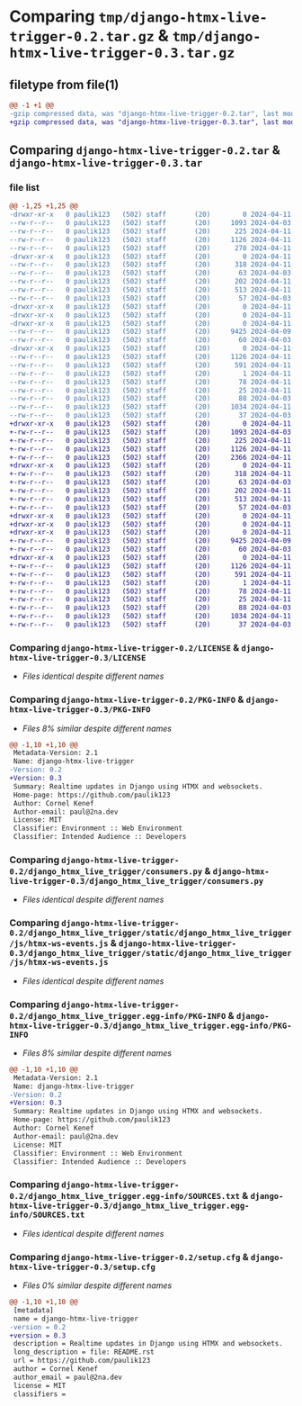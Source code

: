 # Comparing `tmp/django-htmx-live-trigger-0.2.tar.gz` & `tmp/django-htmx-live-trigger-0.3.tar.gz`

## filetype from file(1)

```diff
@@ -1 +1 @@
-gzip compressed data, was "django-htmx-live-trigger-0.2.tar", last modified: Thu Apr 11 16:27:06 2024, max compression
+gzip compressed data, was "django-htmx-live-trigger-0.3.tar", last modified: Thu Apr 11 19:31:30 2024, max compression
```

## Comparing `django-htmx-live-trigger-0.2.tar` & `django-htmx-live-trigger-0.3.tar`

### file list

```diff
@@ -1,25 +1,25 @@
-drwxr-xr-x   0 paulik123   (502) staff       (20)        0 2024-04-11 16:27:06.520079 django-htmx-live-trigger-0.2/
--rw-r--r--   0 paulik123   (502) staff       (20)     1093 2024-04-03 17:16:36.000000 django-htmx-live-trigger-0.2/LICENSE
--rw-r--r--   0 paulik123   (502) staff       (20)      225 2024-04-11 14:51:26.000000 django-htmx-live-trigger-0.2/MANIFEST.in
--rw-r--r--   0 paulik123   (502) staff       (20)     1126 2024-04-11 16:27:06.519823 django-htmx-live-trigger-0.2/PKG-INFO
--rw-r--r--   0 paulik123   (502) staff       (20)      278 2024-04-11 16:20:20.000000 django-htmx-live-trigger-0.2/README.md
-drwxr-xr-x   0 paulik123   (502) staff       (20)        0 2024-04-11 16:27:06.512130 django-htmx-live-trigger-0.2/django_htmx_live_trigger/
--rw-r--r--   0 paulik123   (502) staff       (20)      318 2024-04-11 15:36:27.000000 django-htmx-live-trigger-0.2/django_htmx_live_trigger/__init__.py
--rw-r--r--   0 paulik123   (502) staff       (20)       63 2024-04-03 16:51:57.000000 django-htmx-live-trigger-0.2/django_htmx_live_trigger/admin.py
--rw-r--r--   0 paulik123   (502) staff       (20)      202 2024-04-11 14:58:42.000000 django-htmx-live-trigger-0.2/django_htmx_live_trigger/apps.py
--rw-r--r--   0 paulik123   (502) staff       (20)      513 2024-04-11 14:41:29.000000 django-htmx-live-trigger-0.2/django_htmx_live_trigger/consumers.py
--rw-r--r--   0 paulik123   (502) staff       (20)       57 2024-04-03 16:51:57.000000 django-htmx-live-trigger-0.2/django_htmx_live_trigger/models.py
-drwxr-xr-x   0 paulik123   (502) staff       (20)        0 2024-04-11 16:27:06.505355 django-htmx-live-trigger-0.2/django_htmx_live_trigger/static/
-drwxr-xr-x   0 paulik123   (502) staff       (20)        0 2024-04-11 16:27:06.505495 django-htmx-live-trigger-0.2/django_htmx_live_trigger/static/django_htmx_live_trigger/
-drwxr-xr-x   0 paulik123   (502) staff       (20)        0 2024-04-11 16:27:06.517912 django-htmx-live-trigger-0.2/django_htmx_live_trigger/static/django_htmx_live_trigger/js/
--rw-r--r--   0 paulik123   (502) staff       (20)     9425 2024-04-09 18:32:30.000000 django-htmx-live-trigger-0.2/django_htmx_live_trigger/static/django_htmx_live_trigger/js/htmx-ws-events.js
--rw-r--r--   0 paulik123   (502) staff       (20)       60 2024-04-03 16:51:57.000000 django-htmx-live-trigger-0.2/django_htmx_live_trigger/tests.py
-drwxr-xr-x   0 paulik123   (502) staff       (20)        0 2024-04-11 16:27:06.518825 django-htmx-live-trigger-0.2/django_htmx_live_trigger.egg-info/
--rw-r--r--   0 paulik123   (502) staff       (20)     1126 2024-04-11 16:27:06.000000 django-htmx-live-trigger-0.2/django_htmx_live_trigger.egg-info/PKG-INFO
--rw-r--r--   0 paulik123   (502) staff       (20)      591 2024-04-11 16:27:06.000000 django-htmx-live-trigger-0.2/django_htmx_live_trigger.egg-info/SOURCES.txt
--rw-r--r--   0 paulik123   (502) staff       (20)        1 2024-04-11 16:27:06.000000 django-htmx-live-trigger-0.2/django_htmx_live_trigger.egg-info/dependency_links.txt
--rw-r--r--   0 paulik123   (502) staff       (20)       78 2024-04-11 16:27:06.000000 django-htmx-live-trigger-0.2/django_htmx_live_trigger.egg-info/requires.txt
--rw-r--r--   0 paulik123   (502) staff       (20)       25 2024-04-11 16:27:06.000000 django-htmx-live-trigger-0.2/django_htmx_live_trigger.egg-info/top_level.txt
--rw-r--r--   0 paulik123   (502) staff       (20)       88 2024-04-03 17:17:54.000000 django-htmx-live-trigger-0.2/pyproject.toml
--rw-r--r--   0 paulik123   (502) staff       (20)     1034 2024-04-11 16:27:06.521133 django-htmx-live-trigger-0.2/setup.cfg
--rw-r--r--   0 paulik123   (502) staff       (20)       37 2024-04-03 17:25:11.000000 django-htmx-live-trigger-0.2/setup.py
+drwxr-xr-x   0 paulik123   (502) staff       (20)        0 2024-04-11 19:31:30.072092 django-htmx-live-trigger-0.3/
+-rw-r--r--   0 paulik123   (502) staff       (20)     1093 2024-04-03 17:16:36.000000 django-htmx-live-trigger-0.3/LICENSE
+-rw-r--r--   0 paulik123   (502) staff       (20)      225 2024-04-11 14:51:26.000000 django-htmx-live-trigger-0.3/MANIFEST.in
+-rw-r--r--   0 paulik123   (502) staff       (20)     1126 2024-04-11 19:31:30.071770 django-htmx-live-trigger-0.3/PKG-INFO
+-rw-r--r--   0 paulik123   (502) staff       (20)     2366 2024-04-11 19:30:01.000000 django-htmx-live-trigger-0.3/README.md
+drwxr-xr-x   0 paulik123   (502) staff       (20)        0 2024-04-11 19:31:30.060911 django-htmx-live-trigger-0.3/django_htmx_live_trigger/
+-rw-r--r--   0 paulik123   (502) staff       (20)      318 2024-04-11 15:36:27.000000 django-htmx-live-trigger-0.3/django_htmx_live_trigger/__init__.py
+-rw-r--r--   0 paulik123   (502) staff       (20)       63 2024-04-03 16:51:57.000000 django-htmx-live-trigger-0.3/django_htmx_live_trigger/admin.py
+-rw-r--r--   0 paulik123   (502) staff       (20)      202 2024-04-11 14:58:42.000000 django-htmx-live-trigger-0.3/django_htmx_live_trigger/apps.py
+-rw-r--r--   0 paulik123   (502) staff       (20)      513 2024-04-11 14:41:29.000000 django-htmx-live-trigger-0.3/django_htmx_live_trigger/consumers.py
+-rw-r--r--   0 paulik123   (502) staff       (20)       57 2024-04-03 16:51:57.000000 django-htmx-live-trigger-0.3/django_htmx_live_trigger/models.py
+drwxr-xr-x   0 paulik123   (502) staff       (20)        0 2024-04-11 19:31:30.036747 django-htmx-live-trigger-0.3/django_htmx_live_trigger/static/
+drwxr-xr-x   0 paulik123   (502) staff       (20)        0 2024-04-11 19:31:30.037126 django-htmx-live-trigger-0.3/django_htmx_live_trigger/static/django_htmx_live_trigger/
+drwxr-xr-x   0 paulik123   (502) staff       (20)        0 2024-04-11 19:31:30.069448 django-htmx-live-trigger-0.3/django_htmx_live_trigger/static/django_htmx_live_trigger/js/
+-rw-r--r--   0 paulik123   (502) staff       (20)     9425 2024-04-09 18:32:30.000000 django-htmx-live-trigger-0.3/django_htmx_live_trigger/static/django_htmx_live_trigger/js/htmx-ws-events.js
+-rw-r--r--   0 paulik123   (502) staff       (20)       60 2024-04-03 16:51:57.000000 django-htmx-live-trigger-0.3/django_htmx_live_trigger/tests.py
+drwxr-xr-x   0 paulik123   (502) staff       (20)        0 2024-04-11 19:31:30.070699 django-htmx-live-trigger-0.3/django_htmx_live_trigger.egg-info/
+-rw-r--r--   0 paulik123   (502) staff       (20)     1126 2024-04-11 19:31:30.000000 django-htmx-live-trigger-0.3/django_htmx_live_trigger.egg-info/PKG-INFO
+-rw-r--r--   0 paulik123   (502) staff       (20)      591 2024-04-11 19:31:30.000000 django-htmx-live-trigger-0.3/django_htmx_live_trigger.egg-info/SOURCES.txt
+-rw-r--r--   0 paulik123   (502) staff       (20)        1 2024-04-11 19:31:30.000000 django-htmx-live-trigger-0.3/django_htmx_live_trigger.egg-info/dependency_links.txt
+-rw-r--r--   0 paulik123   (502) staff       (20)       78 2024-04-11 19:31:30.000000 django-htmx-live-trigger-0.3/django_htmx_live_trigger.egg-info/requires.txt
+-rw-r--r--   0 paulik123   (502) staff       (20)       25 2024-04-11 19:31:30.000000 django-htmx-live-trigger-0.3/django_htmx_live_trigger.egg-info/top_level.txt
+-rw-r--r--   0 paulik123   (502) staff       (20)       88 2024-04-03 17:17:54.000000 django-htmx-live-trigger-0.3/pyproject.toml
+-rw-r--r--   0 paulik123   (502) staff       (20)     1034 2024-04-11 19:31:30.073555 django-htmx-live-trigger-0.3/setup.cfg
+-rw-r--r--   0 paulik123   (502) staff       (20)       37 2024-04-03 17:25:11.000000 django-htmx-live-trigger-0.3/setup.py
```

### Comparing `django-htmx-live-trigger-0.2/LICENSE` & `django-htmx-live-trigger-0.3/LICENSE`

 * *Files identical despite different names*

### Comparing `django-htmx-live-trigger-0.2/PKG-INFO` & `django-htmx-live-trigger-0.3/PKG-INFO`

 * *Files 8% similar despite different names*

```diff
@@ -1,10 +1,10 @@
 Metadata-Version: 2.1
 Name: django-htmx-live-trigger
-Version: 0.2
+Version: 0.3
 Summary: Realtime updates in Django using HTMX and websockets.
 Home-page: https://github.com/paulik123
 Author: Cornel Kenef
 Author-email: paul@2na.dev
 License: MIT
 Classifier: Environment :: Web Environment
 Classifier: Intended Audience :: Developers
```

### Comparing `django-htmx-live-trigger-0.2/django_htmx_live_trigger/consumers.py` & `django-htmx-live-trigger-0.3/django_htmx_live_trigger/consumers.py`

 * *Files identical despite different names*

### Comparing `django-htmx-live-trigger-0.2/django_htmx_live_trigger/static/django_htmx_live_trigger/js/htmx-ws-events.js` & `django-htmx-live-trigger-0.3/django_htmx_live_trigger/static/django_htmx_live_trigger/js/htmx-ws-events.js`

 * *Files identical despite different names*

### Comparing `django-htmx-live-trigger-0.2/django_htmx_live_trigger.egg-info/PKG-INFO` & `django-htmx-live-trigger-0.3/django_htmx_live_trigger.egg-info/PKG-INFO`

 * *Files 8% similar despite different names*

```diff
@@ -1,10 +1,10 @@
 Metadata-Version: 2.1
 Name: django-htmx-live-trigger
-Version: 0.2
+Version: 0.3
 Summary: Realtime updates in Django using HTMX and websockets.
 Home-page: https://github.com/paulik123
 Author: Cornel Kenef
 Author-email: paul@2na.dev
 License: MIT
 Classifier: Environment :: Web Environment
 Classifier: Intended Audience :: Developers
```

### Comparing `django-htmx-live-trigger-0.2/django_htmx_live_trigger.egg-info/SOURCES.txt` & `django-htmx-live-trigger-0.3/django_htmx_live_trigger.egg-info/SOURCES.txt`

 * *Files identical despite different names*

### Comparing `django-htmx-live-trigger-0.2/setup.cfg` & `django-htmx-live-trigger-0.3/setup.cfg`

 * *Files 0% similar despite different names*

```diff
@@ -1,10 +1,10 @@
 [metadata]
 name = django-htmx-live-trigger
-version = 0.2
+version = 0.3
 description = Realtime updates in Django using HTMX and websockets.
 long_description = file: README.rst
 url = https://github.com/paulik123
 author = Cornel Kenef
 author_email = paul@2na.dev
 license = MIT
 classifiers =
```

